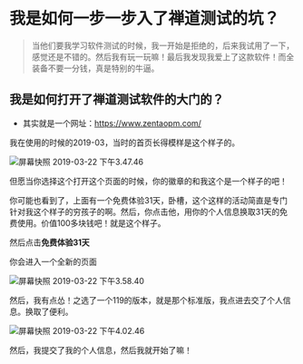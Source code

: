 # 我是如何一步一步入了禅道测试的坑？

> 当他们要我学习软件测试的时候，我一开始是拒绝的，后来我试用了一下，感觉还是不错的。然后我有玩一玩嘛！最后我发现我爱上了这款软件！而全装备不要一分钱，真是特别的牛逼。


## 我是如何打开了禅道测试软件的大门的？

* 其实就是一个网址：https://www.zentaopm.com/

我在使用的时候的2019-03，当时的首页长得模样是这个样子的。

![屏幕快照 2019-03-22 下午3.47.46](media/15532405648061/%E5%B1%8F%E5%B9%95%E5%BF%AB%E7%85%A7%202019-03-22%20%E4%B8%8B%E5%8D%883.47.46.png)


但愿当你选择这个打开这个页面的时候，你的徽章的和我这个是一个样子的吧！


你可能也看到了，上面有一个免费体验31天，卧槽，这个这样的活动简直是专门针对我这个样子的穷孩子的啊。然后，你点击他，用你的个人信息换取31天的免费使用。价值100多块钱吧！就是这个样子。

然后点击**免费体验31天**

你会进入一个全新的页面

![屏幕快照 2019-03-22 下午3.58.40](media/15532405648061/%E5%B1%8F%E5%B9%95%E5%BF%AB%E7%85%A7%202019-03-22%20%E4%B8%8B%E5%8D%883.58.40.png)

然后，我有点怂！之选了一个119的版本，就是那个标准版，我点进去交了个人信息。换取了便利。

![屏幕快照 2019-03-22 下午4.02.46](media/15532405648061/%E5%B1%8F%E5%B9%95%E5%BF%AB%E7%85%A7%202019-03-22%20%E4%B8%8B%E5%8D%884.02.46.png)


然后，我提交了我的个人信息，然后我就开始了嘛！




